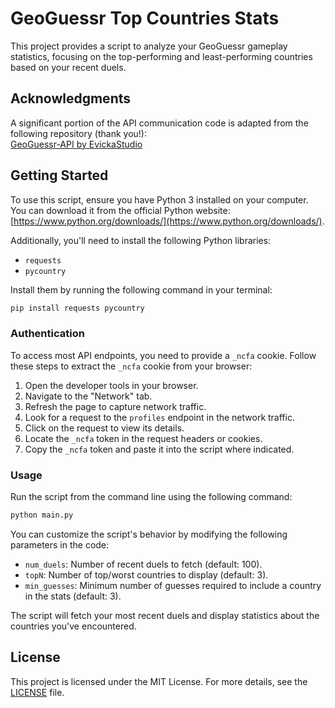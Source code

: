 # GeoGuessr Top Countries Stats

This project provides a script to analyze your GeoGuessr gameplay statistics, focusing on the top-performing and least-performing countries based on your recent duels.

## Acknowledgments

A significant portion of the API communication code is adapted from the following repository (thank you!):  
[GeoGuessr-API by EvickaStudio](https://github.com/EvickaStudio/GeoGuessr-API/blob/main/main.py)

## Getting Started

To use this script, ensure you have Python 3 installed on your computer. You can download it from the official Python website: [https://www.python.org/downloads/](https://www.python.org/downloads/).

Additionally, you'll need to install the following Python libraries:  
- `requests`  
- `pycountry`  

Install them by running the following command in your terminal:  
```bash
pip install requests pycountry
```

### Authentication

To access most API endpoints, you need to provide a `_ncfa` cookie. Follow these steps to extract the `_ncfa` cookie from your browser:

1. Open the developer tools in your browser.
2. Navigate to the "Network" tab.
3. Refresh the page to capture network traffic.
4. Look for a request to the `profiles` endpoint in the network traffic.
5. Click on the request to view its details.
6. Locate the `_ncfa` token in the request headers or cookies.
7. Copy the `_ncfa` token and paste it into the script where indicated.

### Usage

Run the script from the command line using the following command:  
```bash
python main.py
```

You can customize the script's behavior by modifying the following parameters in the code:  
- `num_duels`: Number of recent duels to fetch (default: 100).  
- `topN`: Number of top/worst countries to display (default: 3).  
- `min_guesses`: Minimum number of guesses required to include a country in the stats (default: 3).  

The script will fetch your most recent duels and display statistics about the countries you've encountered.

## License

This project is licensed under the MIT License. For more details, see the [LICENSE](LICENSE) file.
